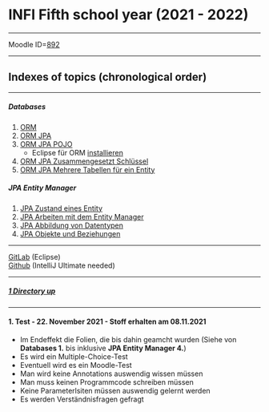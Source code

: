 # INFI Fifth school year (2021 - 2022)

----

Moodle ID=[892](https://moodle2.htlinn.ac.at/course/view.php?id=892)

----

Indexes of topics (chronological order)
-------------------------------------

---

##### Databases

1. [ORM](./ORM.md) 
2. [ORM JPA](./ORM_JPA.md)
3. [ORM JPA POJO](./ORM_JPA_POJO.md)
   - Eclipse für ORM [installieren](./EclipseInstallation.md)
4. [ORM JPA Zusammengesetzt Schlüssel](./ORM_JPA_ZusammengesetzteSchluessel.md)
5. [ORM JPA Mehrere Tabellen für ein Entity](./ORM_JPA_MultipleTables.md)

##### JPA Entity Manager

1. [JPA Zustand eines Entity](./ZustandEntity.md)
2. [JPA Arbeiten mit dem Entity Manager](./ArbeitenEntityManager.md)
3. [JPA Abbildung von Datentypen](./AbbildungDatentypen.md)
4. [JPA Objekte und Beziehungen](./ObjekteBeziehungen.md)

----

[GitLab](https://gitlab.com/AmaMark) (Eclipse) <br/>
[Github](https://github.com/Baumbart13/HTL_INFI_DB) (IntelliJ Ultimate needed)

----

##### [1 Directory up](./../)

----

#### **1. Test - 22. November 2021 - Stoff erhalten am 08.11.2021**
   - Im Endeffekt die Folien, die bis dahin geamcht wurden (Siehe von **Databases 1.** bis inklusive **JPA Entity Manager 4.**)
   - Es wird ein Multiple-Choice-Test
   - Eventuell wird es ein Moodle-Test
   - Man wird keine Annotations auswendig wissen müssen
   - Man muss keinen Programmcode schreiben müssen
   - Keine Parameterlsiten müssen auswendig gelernt werden
   - Es werden Verständnisfragen gefragt
